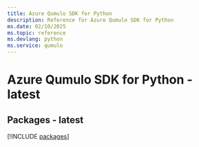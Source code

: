 ```yaml
---
title: Azure Qumulo SDK for Python
description: Reference for Azure Qumulo SDK for Python
ms.date: 02/10/2025
ms.topic: reference
ms.devlang: python
ms.service: qumulo
---
```

# Azure Qumulo SDK for Python - latest
## Packages - latest
[!INCLUDE [packages](qumulo-index.md)]